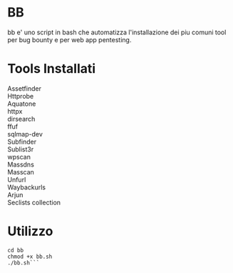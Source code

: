 # BB



bb e' uno script in bash che automatizza l'installazione dei piu comuni tool per bug bounty e per web app pentesting.

# Tools Installati

Assetfinder                                                            
Httprobe                                                                 
Aquatone                                                    
httpx                                                       
dirsearch                                                                                                                        
ffuf                                                                                                                  
sqlmap-dev  
Subfinder                                                         
Sublist3r                                                                                                             
wpscan                                                      
Massdns   
Masscan                                                       
Unfurl                           
Waybackurls             
Arjun                                                                                                                   
Seclists collection

# Utilizzo

```git clone https://github.com/rea94/bb.git
cd bb
chmod +x bb.sh
./bb.sh```
